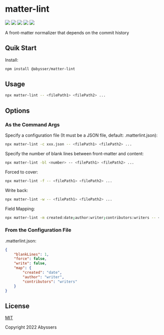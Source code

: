 # matter-lint

<p align="left">
  <a><img src="https://img.shields.io/github/license/Abyssers/matter-lint"></a>
  <a><img src="https://img.shields.io/github/workflow/status/Abyssers/matter-lint/publishment"></a>
  <a><img src="https://img.shields.io/github/issues/Abyssers/matter-lint"></a>
  <a><img src="https://img.shields.io/github/forks/Abyssers/matter-lint"></a>
  <a><img src="https://img.shields.io/github/stars/Abyssers/matter-lint"></a>
</p>

A front-matter normalizer that depends on the commit history

## Quik Start

Install:

```sh
npm install @abysser/matter-lint
```

## Usage

```sh
npx matter-lint -- <filePath1> <filePath2> ...
```

## Options

### As the Command Args

Specify a configuration file (It must be a JSON file, default: .matterlint.json):

```sh
npx matter-lint -c xxx.json -- <filePath1> <filePath2> ...
```

Specify the number of blank lines between front-matter and content:

```sh
npx matter-lint -bl <number> -- <filePath1> <filePath2> ...
```

Forced to cover:

```sh
npx matter-lint -f -- <filePath1> <filePath2> ...
```

Write back:

```sh
npx matter-lint -w -- <filePath1> <filePath2> ...
```

Field Mapping:

```sh
npx matter-lint -m created:date;author:writer;contributors:writers -- <filePath1> <filePath2> ...
```

### From the Configuration File

.matterlint.json:

```json
{
    "blankLines": 1,
    "force": false,
    "write": false,
    "map": {
        "created": "date",
        "author": "writer",
        "contributors": "writers"
    }
}
```

## License

[MIT](./LICENSE)

Copyright 2022 Abyssers